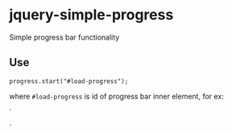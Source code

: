 jquery-simple-progress
======================

Simple progress bar functionality

## Use

``progress.start("#load-progress");`` 

where `#load-progress` is id of progress bar inner element, for ex:

`<div class='progress-outer'>
  <div id="load-progress">
  </div>
</div>`
